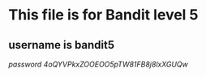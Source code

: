 # This file is for Bandit level 5

## username is bandit5

*password 4oQYVPkxZOOEOO5pTW81FB8j8lxXGUQw*
